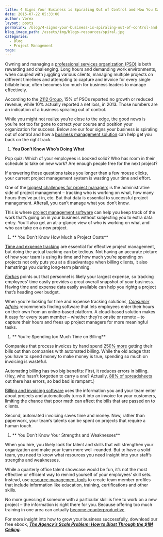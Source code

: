 ```yaml
---
title: 4 Signs Your Business is Spiraling Out of Control and How You Can Fix It
date: 2015-07-22 05:33:00
author: Vorex
layout: posts
permalink: /blog/4-signs-your-business-is-spiraling-out-of-control-and-how-you-can-fix-it/
blog_image_path: /assets/img/blogs-resources/spiral.jpg
categories:
  - Blog
  - Project Management
tags:  
---
```



Owning and managing a [professional services organization (PSO)](http://www.vorex.com/industries/consulting-professional-services/) is both rewarding and challenging. Long hours and demanding work environments, when coupled with juggling various clients, managing multiple projects on different timelines and attempting to capture and invoice for every single billable hour, often becomes too much for business leaders to manage effectively.<!--more-->

According to the [2112 Group](http://the2112group.com/research/), 15% of PSOs reported no growth or reduced revenue, while 10% actually reported a net loss, in 2013. Those numbers are an indication of a business spiraling out of control.

While you might not realize you’re close to the edge, the good news is you’re not too far gone to correct your course and position your organization for success. Below are our four signs your business is spiraling out of control and how a [business management solution](http://www.vorex.com/product/) can help get you back on the right track.

1. **You Don’t Know Who’s Doing What**

Pop quiz: Which of your employees is booked solid? Who has room in their schedule to take on new work? Are enough people free for the next project?

If answering those questions takes you longer than a few mouse clicks, your current project management system is wasting your time and effort.

One of the [biggest challenges for project managers](https://kellycrew.wordpress.com/2011/01/10/top-10-issues-for-project-managers/) is the administrative side of project management – tracking who is working on what, how many hours they’ve put in, etc. But that data is essential to successful project management. Afterall, you can’t manage what you don’t know.

This is where [project management software](http://www.vorex.com/product/online-project-management/) can help you keep track of the work that’s going on in your business without subjecting you to extra data entry. You’ll also get an at-a-glance view of who is working on what and who can take on a new project.

1. ** You Don&#8217;t Know How Much a Project Costs**

[Time and expense tracking](http://www.vorex.com/product/time-expense-tracking/) are essential for effective project management, but doing the actual tracking can be tedious. Not having an accurate picture of how your team is using its time and how much you’re spending on projects not only puts you at a disadvantage when billing clients, it also hamstrings you during long-term planning.

[*Forbes*](http://www.forbes.com/sites/theyec/2012/10/24/5-simple-tips-to-keep-your-small-business-finances-in-order/) points out that personnel is likely your largest expense, so tracking employees’ time easily provides a great overall snapshot of your business. Having time and expense data easily available can help you rightg a project that’s heading over budget.

When you’re looking for time and expense tracking solutions, [*Consumer Affairs*](http://www.consumeraffairs.com/business/expense-management-software/#buyers-guide) recommends finding software that lets employees enter their hours on their own from an online-based platform. A cloud-based solution makes it easy for every team member – whether they’re onsite or remote – to capture their hours and frees up project managers for more meaningful tasks.

1. ** You&#8217;re Spending too Much Time on Billing**

Companies that process invoices by hand spend [250% more](http://blog.billtrust.com/guest-blogger-how-much-are-your-invoices-actually-costing-you/) getting their bills out than companies with automated billing. While the old adage that you have to spend money to make money is true, spending so much on invoicing is wasteful.

Automating billing has two big benefits: First, it reduces errors in billing. (Hey, who hasn’t forgotten to carry a one? Actually, [88% of spreadsheets](http://www.marketwatch.com/story/88-of-spreadsheets-have-errors-2013-04-17) out there has errors, so bad bad is rampant.)

[Billing and invoicing software](http://www.vorex.com/product/billing-invoicing-tracking/) uses the information you and your team enter about projects and automatically turns it into an invoice for your customers, limiting the chance that poor math can affect the bills that are passed on to clients.

Second, automated invoicing saves time and money. Now, rather than paperwork, your team’s talents can be spent on projects that require a human touch.

1. ** You Don&#8217;t Know Your Strengths and Weaknesses**

When you hire, you likely look for talent and skills that will strengthen your organization and make your team more well-rounded. But to have a solid team, you need to know what resources you need insight into your staff’s strengths and weaknesses.

While a quarterly office talent showcase would be fun, it’s not the most effective or efficient way to remind yourself of your employees’ skill sets. Instead, use [resource management tools](http://www.vorex.com/product/resource-allocation/) to create team member profiles that include information like education, training, certifications and other skills.

No more guessing if someone with a particular skill is free to work on a new project – the information is right there for you. Because offering too much training in one area can actually [become counterproductive](http://scn.sap.com/community/business-trends/blog/2012/11/20/5-myths-about-human-capital-management).

For more insight into how to grow your business successfully, download our free ebook, [***The Agency’s Scale Problem: How to Blast Through the $1M Ceiling***](http://vorex.hs-sites.com/agency-scale-ebook?__hstc=100746398.b2843db0333d5242d1d7cad84e1e93d1.1428948442272.1436804960111.1437065560391.48&amp;__hssc=100746398.4.1437065560391&amp;__hsfp=3345652249)***.***

